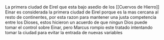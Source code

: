 La primera ciudad de Eirel que esta bajo asedio de los [[Cuervos de Hierro]]
Einar es considerada la primera ciudad de Eirel porque es la mas cercana al resto de continentes, por esta razon para mantener una justa competencia entre los Dioses, estos hicieron un acuerdo de que ningun Dios puede tomar el control sobre Einar, pero Marcus rompio este tratado intentando tomar la ciudad para evitar la entrada de nuevas variables
